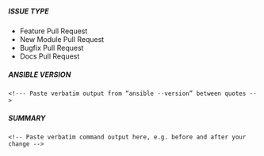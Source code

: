 ##### ISSUE TYPE
<!--- Pick one below and delete the rest: -->
 - Feature Pull Request
 - New Module Pull Request
 - Bugfix Pull Request
 - Docs Pull Request

##### ANSIBLE VERSION
```
<!--- Paste verbatim output from “ansible --version” between quotes -->
```

##### SUMMARY
<!--- Describe the change, including rationale and design decisions -->

<!---
If you are fixing an existing issue, please include "Fixes #nnn" in your
commit message and your description; but you should still explain what
the change does.
-->

```
<!-- Paste verbatim command output here, e.g. before and after your change -->
```
